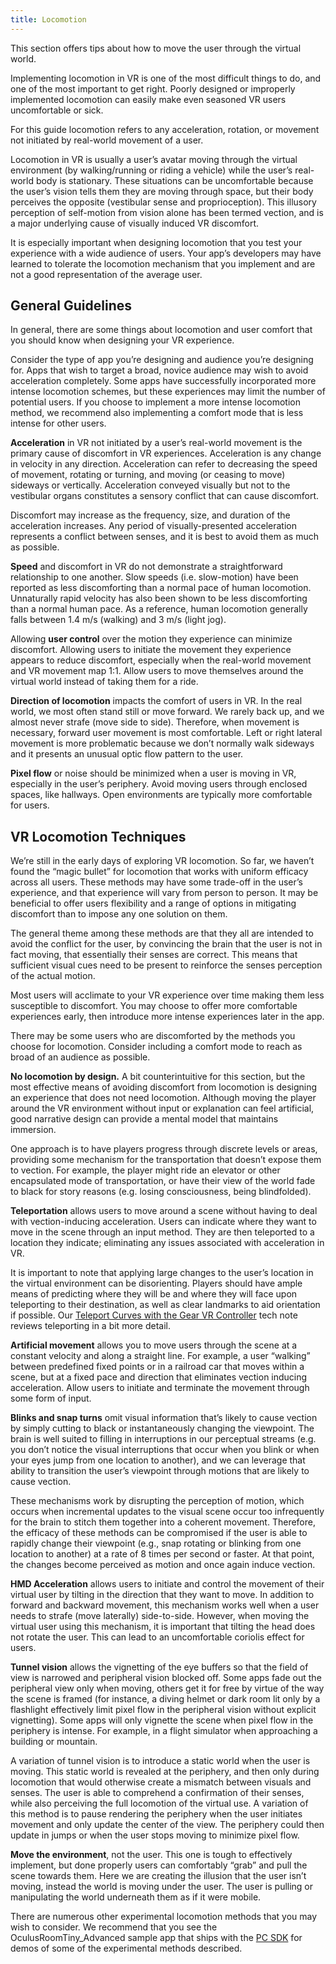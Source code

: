 ```yaml
---
title: Locomotion
---
```

This section offers tips about how to move the user through the virtual world.

Implementing locomotion in VR is one of the most difficult things to do, and one of the most important to get right. Poorly designed or improperly implemented locomotion can easily make even seasoned VR users uncomfortable or sick.

For this guide locomotion refers to any acceleration, rotation, or movement not initiated by real-world movement of a user.

Locomotion in VR is usually a user’s avatar moving through the virtual environment (by walking/running or riding a vehicle) while the user’s real-world body is stationary. These situations can be uncomfortable because the user’s vision tells them they are moving through space, but their body perceives the opposite (vestibular sense and proprioception). This illusory perception of self-motion from vision alone has been termed vection, and is a major underlying cause of visually induced VR discomfort.

It is especially important when designing locomotion that you test your experience with a wide audience of users. Your app’s developers may have learned to tolerate the locomotion mechanism that you implement and are not a good representation of the average user.

## General Guidelines

In general, there are some things about locomotion and user comfort that you should know when designing your VR experience.

Consider the type of app you’re designing and audience you’re designing for. Apps that wish to target a broad, novice audience may wish to avoid acceleration completely. Some apps have successfully incorporated more intense locomotion schemes, but these experiences may limit the number of potential users. If you choose to implement a more intense locomotion method, we recommend also implementing a comfort mode that is less intense for other users.

**Acceleration** in VR not initiated by a user’s real-world movement is the primary cause of discomfort in VR experiences. Acceleration is any change in velocity in any direction. Acceleration can refer to decreasing the speed of movement, rotating or turning, and moving (or ceasing to move) sideways or vertically. Acceleration conveyed visually but not to the vestibular organs constitutes a sensory conflict that can cause discomfort.

Discomfort may increase as the frequency, size, and duration of the acceleration increases. Any period of visually-presented acceleration represents a conflict between senses, and it is best to avoid them as much as possible.

**Speed** and discomfort in VR do not demonstrate a straightforward relationship to one another. Slow speeds (i.e. slow-motion) have been reported as less discomforting than a normal pace of human locomotion. Unnaturally rapid velocity has also been shown to be less discomforting than a normal human pace. As a reference, human locomotion generally falls between 1.4 m/s (walking) and 3 m/s (light jog).

Allowing **user control** over the motion they experience can minimize discomfort. Allowing users to initiate the movement they experience appears to reduce discomfort, especially when the real-world movement and VR movement map 1:1. Allow users to move themselves around the virtual world instead of taking them for a ride.

**Direction of locomotion** impacts the comfort of users in VR. In the real world, we most often stand still or move forward. We rarely back up, and we almost never strafe (move side to side). Therefore, when movement is necessary, forward user movement is most comfortable. Left or right lateral movement is more problematic because we don’t normally walk sideways and it presents an unusual optic flow pattern to the user.

**Pixel flow** or noise should be minimized when a user is moving in VR, especially in the user’s periphery. Avoid moving users through enclosed spaces, like hallways. Open environments are typically more comfortable for users. 

## VR Locomotion Techniques

We’re still in the early days of exploring VR locomotion. So far, we haven’t found the “magic bullet” for locomotion that works with uniform efficacy across all users. These methods may have some trade-off in the user’s experience, and that experience will vary from person to person. It may be beneficial to offer users flexibility and a range of options in mitigating discomfort than to impose any one solution on them.

The general theme among these methods are that they all are intended to avoid the conflict for the user, by convincing the brain that the user is not in fact moving, that essentially their senses are correct. This means that sufficient visual cues need to be present to reinforce the senses perception of the actual motion.

Most users will acclimate to your VR experience over time making them less susceptible to discomfort. You may choose to offer more comfortable experiences early, then introduce more intense experiences later in the app.

There may be some users who are discomforted by the methods you choose for locomotion. Consider including a comfort mode to reach as broad of an audience as possible.

**No locomotion by design.** A bit counterintuitive for this section, but the most effective means of avoiding discomfort from locomotion is designing an experience that does not need locomotion. Although moving the player around the VR environment without input or explanation can feel artificial, good narrative design can provide a mental model that maintains immersion.

One approach is to have players progress through discrete levels or areas, providing some mechanism for the transportation that doesn’t expose them to vection. For example, the player might ride an elevator or other encapsulated mode of transportation, or have their view of the world fade to black for story reasons (e.g. losing consciousness, being blindfolded).

**Teleportation** allows users to move around a scene without having to deal with vection-inducing acceleration. Users can indicate where they want to move in the scene through an input method. They are then teleported to a location they indicate; eliminating any issues associated with acceleration in VR.

It is important to note that applying large changes to the user’s location in the virtual environment can be disorienting. Players should have ample means of predicting where they will be and where they will face upon teleporting to their destination, as well as clear landmarks to aid orientation if possible. Our [Teleport Curves with the Gear VR Controller](/blog/teleport-curves-with-the-gear-vr-controller/) tech note reviews teleporting in a bit more detail. 

**Artificial movement** allows you to move users through the scene at a constant velocity and along a straight line. For example, a user “walking” between predefined fixed points or in a railroad car that moves within a scene, but at a fixed pace and direction that eliminates vection inducing acceleration. Allow users to initiate and terminate the movement through some form of input.

**Blinks and snap turns** omit visual information that’s likely to cause vection by simply cutting to black or instantaneously changing the viewpoint. The brain is well suited to filling in interruptions in our perceptual streams (e.g. you don’t notice the visual interruptions that occur when you blink or when your eyes jump from one location to another), and we can leverage that ability to transition the user’s viewpoint through motions that are likely to cause vection.

These mechanisms work by disrupting the perception of motion, which occurs when incremental updates to the visual scene occur too infrequently for the brain to stitch them together into a coherent movement. Therefore, the efficacy of these methods can be compromised if the user is able to rapidly change their viewpoint (e.g., snap rotating or blinking from one location to another) at a rate of 8 times per second or faster. At that point, the changes become perceived as motion and once again induce vection.

**HMD Acceleration** allows users to initiate and control the movement of their virtual user by tilting in the direction that they want to move. In addition to forward and backward movement, this mechanism works well when a user needs to strafe (move laterally) side-to-side. However, when moving the virtual user using this mechanism, it is important that tilting the head does not rotate the user. This can lead to an uncomfortable coriolis effect for users.

**Tunnel vision** allows the vignetting of the eye buffers so that the field of view is narrowed and peripheral vision blocked off. Some apps fade out the peripheral view only when moving, others get it for free by virtue of the way the scene is framed (for instance, a diving helmet or dark room lit only by a flashlight effectively limit pixel flow in the peripheral vision without explicit vignetting). Some apps will only vignette the scene when pixel flow in the periphery is intense. For example, in a flight simulator when approaching a building or mountain.

A variation of tunnel vision is to introduce a static world when the user is moving. This static world is revealed at the periphery, and then only during locomotion that would otherwise create a mismatch between visuals and senses. The user is able to comprehend a confirmation of their senses, while also perceiving the full locomotion of the virtual use. A variation of this method is to pause rendering the periphery when the user initiates movement and only update the center of the view. The periphery could then update in jumps or when the user stops moving to minimize pixel flow.

**Move the environment**, not the user. This one is tough to effectively implement, but done properly users can comfortably “grab” and pull the scene towards them. Here we are creating the illusion that the user isn’t moving, instead the world is moving under the user. The user is pulling or manipulating the world underneath them as if it were mobile.

There are numerous other experimental locomotion methods that you may wish to consider. We recommend that you see the OculusRoomTiny\_Advanced sample app that ships with the [PC SDK](/documentation/pcsdk/latest/concepts/pcsdk-intro/) for demos of some of the experimental methods described. 

